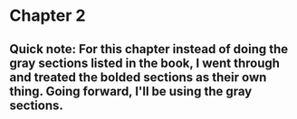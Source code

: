 # Chapter 2
## Quick note: For this chapter instead of doing the gray sections listed in the book, I went through and treated the bolded sections as their own thing.  Going forward, I'll be using the gray sections.